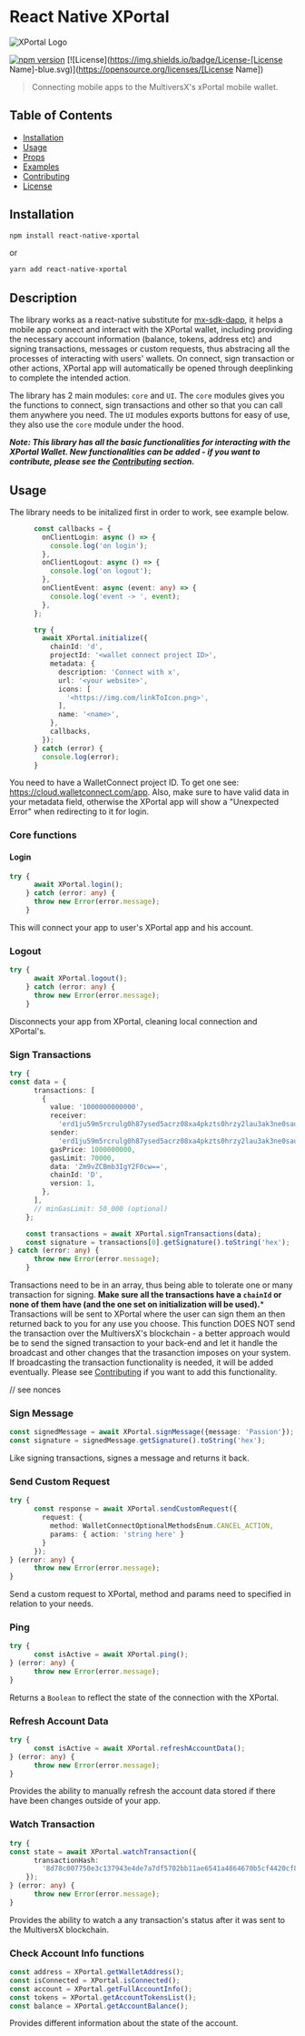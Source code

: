 # React Native XPortal
![XPortal Logo](img/xportal.png)

[![npm version](https://badge.fury.io/js/[library-name].svg)](https://badge.fury.io/js/[library-name])
[![License](https://img.shields.io/badge/License-[License Name]-blue.svg)](https://opensource.org/licenses/[License Name])

> Connecting mobile apps to the MultiversX's xPortal mobile wallet.

## Table of Contents

- [Installation](#installation)
- [Usage](#usage)
- [Props](#props)
- [Examples](#examples)
- [Contributing](#contributing)
- [License](#license)

## Installation

```bash
npm install react-native-xportal
```
or 
```bash
yarn add react-native-xportal
```

## Description
The library works as a react-native substitute for [mx-sdk-dapp](https://github.com/multiversx/mx-sdk-dapp/tree/main), it helps a mobile app connect and interact with the XPortal wallet, including providing the necessary account information (balance, tokens, address etc) and signing transactions, messages or custom requests, thus abstracing all the processes of interacting with users' wallets. On connect, sign transaction or other actions, XPortal app will automatically be opened through deeplinking to complete the intended action. 

The library has 2 main modules: `core` and `UI`. The `core` modules gives you the functions to connect, sign transactions and other so that you can call them anywhere you need. The `UI` modules exports buttons for easy of use, they also use the `core` module under the hood.

***Note: This library has all the basic functionalities for interacting with the XPortal Wallet. New functionalities can be added - if you want to contribute, please see the [Contributing](#contributing) section.***

## Usage
The library needs to be initalized first in order to work, see example below.
```typescript
      const callbacks = {
        onClientLogin: async () => {
          console.log('on login');
        },
        onClientLogout: async () => {
          console.log('on logout');
        },
        onClientEvent: async (event: any) => {
          console.log('event -> ', event);
        },
      };

      try {
        await XPortal.initialize({
          chainId: 'd',
          projectId: '<wallet connect project ID>',
          metadata: {
            description: 'Connect with x',
            url: '<your website>',
            icons: [
              '<https://img.com/linkToIcon.png>',
            ],
            name: '<name>',
          },
          callbacks,
        });
      } catch (error) {
        console.log(error);
      }
```
You need to  have a WalletConnect project ID. To get one see: https://cloud.walletconnect.com/app. Also, make sure to have valid data in your metadata field, otherwise the XPortal app will show a "Unexpected Error" when redirecting to it for login.

### Core functions
#### Login
```typescript
try {
      await XPortal.login();
    } catch (error: any) {
      throw new Error(error.message);
    }
```
This will connect your app to user's XPortal app and his account.

### Logout
```typescript
try {
      await XPortal.logout();
    } catch (error: any) {
      throw new Error(error.message);
    }
```
Disconnects your app from XPortal, cleaning local connection and XPortal's.

### Sign Transactions
```typescript
try {
const data = {
      transactions: [
        {
          value: '1000000000000',
          receiver:
            'erd1ju59m5rcrulg0h87ysed5acrz08xa4pkzts0hrzy2lau3ak3ne0sauhxgx',
          sender:
            'erd1ju59m5rcrulg0h87ysed5acrz08xa4pkzts0hrzy2lau3ak3ne0sauhxgx',
          gasPrice: 1000000000,
          gasLimit: 70000,
          data: 'Zm9vZCBmb3IgY2F0cw==',
          chainId: 'D',
          version: 1,
        },
      ],
      // minGasLimit: 50_000 (optional)
    };

    const transactions = await XPortal.signTransactions(data);
    const signature = transactions[0].getSignature().toString('hex');
} catch (error: any) {
      throw new Error(error.message);
    }
```
Transactions need to be in an array, thus being able to tolerate one or many transaction for signing.
**Make sure all the transactions have a `chainId` or none of them have (and the one set on initialization will be used).***
Transactions will be sent to XPortal where the user can sign them an then returned back to you for any use you choose. This function DOES NOT send the transaction over the MultiversX's blockchain - a better approach would be to send the signed transaction to your back-end and let it handle the broadcast and other changes that the trasanction imposes on your system. If broadcasting the transaction functionality is needed, it will be added eventually. Please see [Contributing](#contributing) if you want to add this functionality. 

// see nonces

### Sign Message
```typescript
const signedMessage = await XPortal.signMessage({message: 'Passion'});
const signature = signedMessage.getSignature().toString('hex');
```
Like signing transactions, signes a message and returns it back.

### Send Custom Request
```typescript
try {
      const response = await XPortal.sendCustomRequest({
        request: {
          method: WalletConnectOptionalMethodsEnum.CANCEL_ACTION,
          params: { action: 'string here' }
        }
      });
} (error: any) {
      throw new Error(error.message);
}
```
Send a custom request to XPortal, method and params need to specified in relation to your needs.

### Ping
```typescript
try {
      const isActive = await XPortal.ping();
} (error: any) {
      throw new Error(error.message);
}
```
Returns a `Boolean` to reflect the state of the connection with the XPortal. 

### Refresh Account Data
```typescript
try {
      const isActive = await XPortal.refreshAccountData();
} (error: any) {
      throw new Error(error.message);
}
```
Provides the ability to manually refresh the account data stored if there have been changes outside of your app.

### Watch Transaction
```typescript
try {
const state = await XPortal.watchTransaction({
      transactionHash:
        '8d78c007750e3c137943e4de7a7df5702bb11ae6541a4864670b5cf4420cf8e5',
    });
} (error: any) {
      throw new Error(error.message);
}
```
Provides the ability to watch a any transaction's status after it was sent to the MultiversX blockchain. 

### Check Account Info functions
```typescript
const address = XPortal.getWalletAddress();
const isConnected = XPortal.isConnected();
const account = XPortal.getFullAccountInfo();
const tokens = XPortal.getAccountTokensList();
const balance = XPortal.getAccountBalance();
```
Provides different information about the state of the account.
